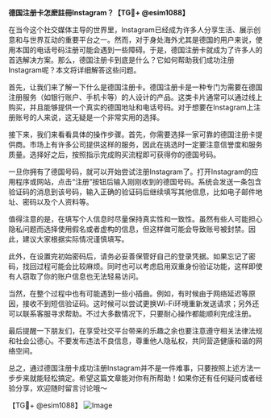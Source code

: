 **德国注册卡怎麽註冊Instagram？【TG💪+ @esim1088】**

在当今这个社交媒体主导的世界里，Instagram已经成为许多人分享生活、展示创意和与世界互动的重要平台之一。然而，对于身处海外尤其是德国的用户来说，使用本国的电话号码注册可能会遇到一些障碍。于是，德国注册卡就成为了许多人的首选解决方案。那么，德国注册卡到底是什么？它如何帮助我们成功注册Instagram呢？本文将详细解答这些问题。

首先，让我们来了解一下什么是德国注册卡。德国注册卡是一种专门为需要在德国注册服务（如银行账户、手机卡等）的人设计的产品。这类卡片通常可以通过线上购买，并且能够提供一个真实的德国地址和电话号码。对于想要在Instagram上注册账号的人来说，这无疑是一个非常实用的选择。

接下来，我们来看看具体的操作步骤。首先，你需要选择一家可靠的德国注册卡提供商。市场上有许多公司提供这样的服务，因此在挑选时一定要注意信誉度和服务质量。选择好之后，按照指示完成购买流程即可获得你的德国号码。

一旦你拥有了德国号码，就可以开始尝试注册Instagram了。打开Instagram的应用程序或网站，点击“注册”按钮后输入刚刚收到的德国号码。系统会发送一条包含验证码的消息到该号码，输入正确的验证码后继续填写其他信息，比如电子邮件地址、密码以及个人资料等。

值得注意的是，在填写个人信息时尽量保持真实性和一致性。虽然有些人可能担心隐私问题而选择使用假名或者虚构的信息，但这样做可能会导致账号被封禁。因此，建议大家根据实际情况谨慎填写。

此外，在设置完初始密码后，请务必妥善保管好自己的登录凭据。如果忘记了密码，找回过程可能会比较麻烦。同时也可以考虑启用双重身份验证功能，这样即使有人窃取了你的账户信息也无法轻易访问。

当然，在整个过程中也有可能遇到一些小插曲。例如，有时候由于网络延迟等原因，接收不到短信验证码。这时候可以尝试更换Wi-Fi环境重新发送请求；另外还可以联系客服寻求帮助。不过大多数情况下，只要耐心操作都能顺利完成注册。

最后提醒一下朋友们，在享受社交平台带来的乐趣之余也要注意遵守相关法律法规和社会公德心。不要发布违法不良信息，尊重他人隐私权，共同营造健康和谐的网络空间。

总之，通过德国注册卡成功注册Instagram并不是一件难事，只要按照上述方法一步步来就能轻松搞定。希望这篇文章能对你有所帮助！如果你还有任何疑问或者经验分享，欢迎随时留言讨论哦～ 

【TG💪+ @esim1088】
![Image](https://i.postimg.cc/4NQfJmqS/Snipaste-2025-05-13-00-14-12.png)